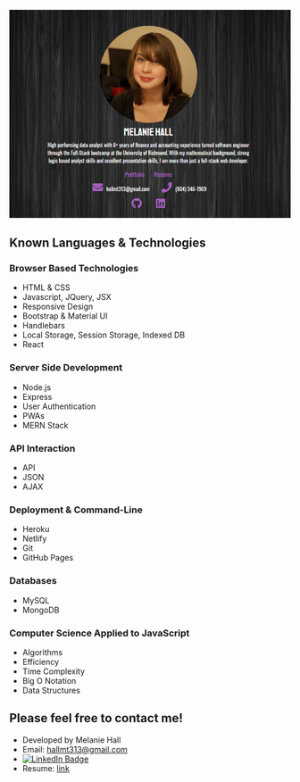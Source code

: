 
[![Melanie's GitHub Banner](assets/Home-Page.PNG)](https://melaniehall-portfolio.netlify.app/)


## Known Languages & Technologies

### Browser Based Technologies

- HTML & CSS
- Javascript, JQuery, JSX
- Responsive Design
- Bootstrap & Material UI
- Handlebars
- Local Storage, Session Storage, Indexed DB
- React

### Server Side Development

- Node.js
- Express
- User Authentication
- PWAs
- MERN Stack

### API Interaction

- API
- JSON
- AJAX

### Deployment & Command-Line 

- Heroku
- Netlify
- Git
- GitHub Pages

### Databases

- MySQL
- MongoDB

### Computer Science Applied to JavaScript

- Algorithms
- Efficiency
- Time Complexity
- Big O Notation
- Data Structures

## Please feel free to contact me!

- Developed by Melanie Hall
- Email: hallmt313@gmail.com
- [![LinkedIn Badge](https://img.shields.io/badge/LinkedIn-Profile-informational?style=flat&logo=linkedin&logoColor=white&color=0D76A8)](https://www.linkedin.com/in/hallmelanie)
- Resume: [link](assets/MelanieHallResume.pdf)

